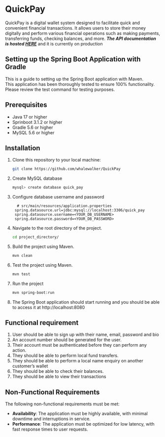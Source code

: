 # QuickPay
QuickPay is a digital wallet system designed to facilitate quick and convenient financial transactions. It allows users to store their money digitally and perform various financial operations such as making payments, transferring funds, checking balances, and more.
***The API documentation is hosted [HERE](https://documenter.getpostman.com/view/18385063/2s9XxySZiY#1d0ea8d9-db20-4868-a83b-4f5f03d3be98)*** and it is currently on production 


## Setting up the Spring Boot Application with Gradle

This is a guide to setting up the Spring Boot application with Maven. <br>
This application has been thoroughly tested to ensure 100% functionality. Please review the test command for testing purposes.

## Prerequisites

- Java 17 or higher
- Sprinboot 3.1.2 or higher
- Gradle 5.6 or higher
- MySQL 5.6 or higher

## Installation

1. Clone this repository to your local machine:

    ```bash
    git clone https://github.com/whalewalker/QuickPay
    ```

2. Create MySQL database

   ```bash
   mysql> create database quick_pay
   ```

3. Configure database username and password

     ```properties
       # src/main/resources/application.properties
      spring.datasource.url=jdbc:mysql://localhost:3306/quick_pay
      spring.datasource.username=<YOUR_DB_USERNAME>
      spring.datasource.password=<YOUR_DB_PASSWORD>
     ```
   
4.  Navigate to the root directory of the project.
    ```bash
    cd project_directory/
    ```

5. Build the project using Maven.
   ```bash
   mvn clean 
    ```

6. Test the project using Maven.
   ```bash
   mvn test 
    ```

7. Run the project 
   ```bash
   mvn spring-boot:run
    ```
8. The Spring Boot application should start running and you should be able to access it at http://localhost:8080

## Functional requirement
1. User should be able to sign up with their name, email, password and bio
2. An account number should be generated for the user.
3. Their account must be authenticated before they can perform any action.
4. They should be able to perform local fund transfers.
5. They should be able to perform a local name enquiry on another customer’s
wallet
6. They should be able to check their balances.
7. They should be able to view their transactions

## Non-Functional Requirements
The following non-functional requirements must be met:
- **Availability**: The application must be highly available, with minimal downtime and interruptions in service.
- **Performance**: The application must be optimized for low latency, with fast response times to user requests.

